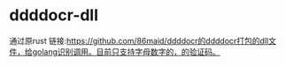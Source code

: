 # ddddocr-dll
通过原rust 链接:https://github.com/86maid/ddddocr的ddddocr打包的dll文件，给golang识别调用。目前只支持字母数字的，的验证码。
